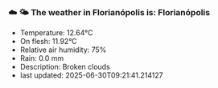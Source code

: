 ### ☁️ 🌤️  The weather in Florianópolis is: Florianópolis

- Temperature: 12.64°C
- On flesh: 11.92°C
- Relative air humidity: 75%
- Rain: 0.0 mm
- Description: Broken clouds
- last updated: 2025-06-30T09:21:41.214127
